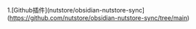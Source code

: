 1.[Github插件](nutstore/obsidian-nutstore-sync](https://github.com/nutstore/obsidian-nutstore-sync/tree/main)